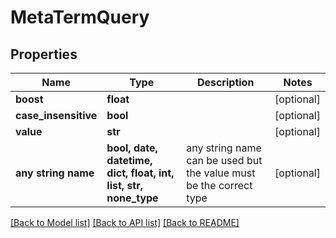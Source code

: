 # MetaTermQuery


## Properties
Name | Type | Description | Notes
------------ | ------------- | ------------- | -------------
**boost** | **float** |  | [optional] 
**case_insensitive** | **bool** |  | [optional] 
**value** | **str** |  | [optional] 
**any string name** | **bool, date, datetime, dict, float, int, list, str, none_type** | any string name can be used but the value must be the correct type | [optional]

[[Back to Model list]](../README.md#documentation-for-models) [[Back to API list]](../README.md#documentation-for-api-endpoints) [[Back to README]](../README.md)


